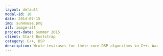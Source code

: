 ```yaml
---
layout: default
modal-id: 10
date: 2014-07-15
img: sunHouse.png
alt: image-alt
project-date: Summer 2015
client: Start Bootstrap
category: C++, DSP
description: Wrote testcases for their core DSP algorithms in C++. Was a part of their <a href="https://www.kickstarter.com/projects/sunhouse/introducing-sensory-percussion/description">Kickstarter</a> campaign. 
---
```


